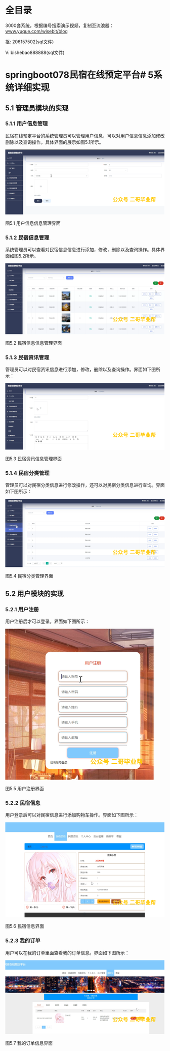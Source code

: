 # 全目录

3000套系统，根据编号搜索演示视频，复制至流浪器：www.yuque.com/wisebit/blog


<p>抠: 206157502(sql文件)</p>
<p>V: bishebao888888(sql文件)</p>


# springboot078民宿在线预定平台# 5系统详细实现
## 5.1 管理员模块的实现
### 5.1.1 用户信息管理
民宿在线预定平台的系统管理员可以管理用户信息，可以对用户信息信息添加修改删除以及查询操作。具体界面的展示如图5.1所示。

![](/md/blog.010.png)

图5.1 用户信息信息管理界面
### 5.1.2 民宿信息管理
系统管理员可以查看对民宿信息信息进行添加，修改，删除以及查询操作。具体界面如图5.2所示。

![](/md/blog.011.png)

图5.2 民宿信息信息管理界面
### 5.1.3 民宿资讯管理
管理员可以对民宿资讯信息进行添加，修改，删除以及查询操作。界面如下图所示：

![](/md/blog.012.png)

图5.3 民宿资讯信息管理界面
### 5.1.4 民宿分类管理
管理员可以对民宿分类信息进行修改操作，还可以对民宿分类信息进行查询。界面如下图所示：

![](/md/blog.013.png)

图5.4 民宿分类管理界面

## 5.2 用户模块的实现
### 5.2.1 用户注册
用户注册后才可以登录。界面如下图所示：

![](/md/blog.014.png)

图5.5 用户注册界面
### 5.2.2 民宿信息
用户登录后可以对民宿信息进行添加购物车操作。界面如下图所示：

![](/md/blog.015.png)

图5.6 民宿信息界面
### 5.2.3 我的订单
用户可以在我的订单里面查看我的订单信息。界面如下图所示：


![](/md/blog.016.png)

图5.7 我的订单信息界面













